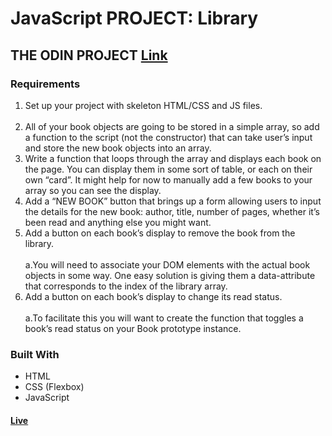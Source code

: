 # JavaScript PROJECT: Library
## THE ODIN PROJECT [Link](https://www.theodinproject.com/lessons/node-path-javascript-library)<br>
### Requirements
1. Set up your project with skeleton HTML/CSS and JS files.<br><br>
2. All of your book objects are going to be stored in a simple array, so add a function to the script (not the constructor) that can take user’s input and store the new book objects into an array.
3. Write a function that loops through the array and displays each book on the page. You can display them in some sort of table, or each on their own “card”. It might help for now to manually add a few books to your array so you can see the display.
4. Add a “NEW BOOK” button that brings up a form allowing users to input the details for the new book: author, title, number of pages, whether it’s been read and anything else you might want.
5. Add a button on each book’s display to remove the book from the library.<br><br>
    a.You will need to associate your DOM elements with the actual book objects in some way. One easy solution is giving them a data-attribute that corresponds to the index of the library array.
6. Add a button on each book’s display to change its read status.<br><br>
    a.To facilitate this you will want to create the function that toggles a book’s read status on your Book prototype instance.
### Built With
- HTML <br>
- CSS (Flexbox) <br>
- JavaScript<br>

#### [Live](https://artanmerko.github.io/library/)
